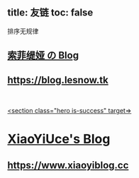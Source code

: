 title: 友链
toc: false
---

<article class="message message-immersive is-primary">
<div class="message-body">
<i class="fas fa-info-circle mr-2"></i>排序无规律
</article>

<a href="https://blog.lesnow.tk" target="_blank"><section class="hero is-primary">
  <div class="hero-body">
    <div class="container">
      <h1 class="title">
        索菲缇娅 の Blog
      </h1>
      <h2 class="subtitle">
        https://blog.lesnow.tk
      </h2>
    </div>
  </div>
</section></a>

<br />

<a href="https://www.xiaoyiblog.cc" target="_blank"><section class="hero is-success" target=>
  <div class="hero-body">
    <div class="container">
      <h1 class="title">
        XiaoYiUce's Blog 
      </h1>
      <h2 class="subtitle">
        https://www.xiaoyiblog.cc
      </h2>
    </div>
  </div>
</section></a>
